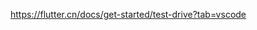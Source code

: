<!--
 * @Author: guanjiajun www.guanjiajun@ewake.com
 * @Date: 2023-08-24 18:12:51
 * @LastEditors: guanjiajun www.guanjiajun@ewake.com
 * @LastEditTime: 2023-08-25 18:27:08
 * @FilePath: \studys\programming\web,client\flutter\flutter项目新建.md
 * @Description: 这是默认设置,请设置`customMade`, 打开koroFileHeader查看配置 进行设置: https://github.com/OBKoro1/koro1FileHeader/wiki/%E9%85%8D%E7%BD%AE
-->
<https://flutter.cn/docs/get-started/test-drive?tab=vscode>